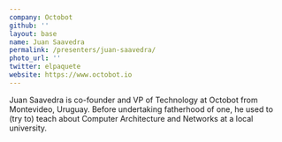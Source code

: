 ```yaml
---
company: Octobot
github: ''
layout: base
name: Juan Saavedra
permalink: /presenters/juan-saavedra/
photo_url: ''
twitter: elpaquete
website: https://www.octobot.io
---
```


Juan Saavedra is co-founder and VP of Technology at Octobot from Montevideo, Uruguay. Before undertaking fatherhood of one, he used to (try to) teach about Computer Architecture and Networks at a local university.